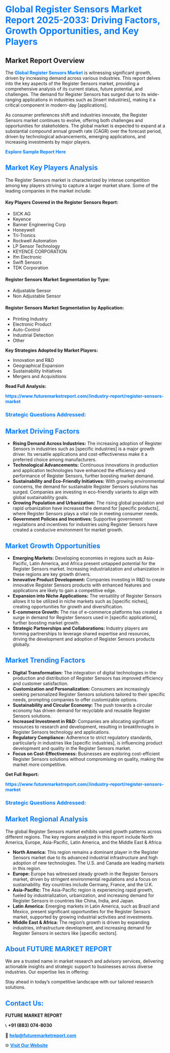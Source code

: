 <h1 style="color: #007BFF;">Global Register Sensors Market Report 2025-2033: Driving Factors, Growth Opportunities, and Key Players</h1>

<section id="overview">
<h2>Market Report Overview</h2>
<p>The <a href="https://www.futuremarketreport.com//industry-report/register-sensors-market" style="color: #007BFF; text-decoration: none;"><strong>Global Register Sensors Market</strong></a> is witnessing significant growth, driven by increasing demand across various industries. This report delves into the key aspects of the Register Sensors market, providing a comprehensive analysis of its current status, future potential, and challenges. The demand for Register Sensors has surged due to its wide-ranging applications in industries such as [insert industries], making it a critical component in modern-day [applications].</p>
<p>As consumer preferences shift and industries innovate, the Register Sensors market continues to evolve, offering both challenges and opportunities for stakeholders. The global market is expected to expand at a substantial compound annual growth rate (CAGR) over the forecast period, driven by technological advancements, emerging applications, and increasing investments by major players.</p>
</section>

<section id="overview">
<p><a href="https://www.futuremarketreport.com//request-sample/reportId=81968" style="color: #007BFF; text-decoration: none;"><strong>Explore Sample Report Here</strong></a></p>
</section>

<section id="key-players">
<h2 style="color: #007BFF;">Market Key Players Analysis</h2>
<p>The Register Sensors market is characterized by intense competition among key players striving to capture a larger market share. Some of the leading companies in the market include:</p>
<h4>Key Players Covered in the Register Sensors Report:</h4>
<ul><li>SICK AG</li><li>Keyence</li><li>Banner Engineering Corp</li><li>Honeywell</li><li>Tri-Tronics</li><li>Rockwell Automation</li><li>LP Sensor Technology</li><li>KEYENCE CORPORATION</li><li>Ifm Electronic</li><li>Swift Sensors</li><li>TDK Corporation</li></ul>
<h4>Register Sensors Market Segmentation by Type:</h4>
<ul><li>Adjustable Sensor</li><li>Non Adjustable Sensor</li></ul>

<h4>Register Sensors Market Segmentation by Application:</h4>
<ul><li>Printing Industry</li><li>Electronic Product</li><li>Auto-Control</li><li>Industrial Detection</li><li>Other</li></ul>
<p><strong>Key Strategies Adopted by Market Players:</strong></p>
<ul>
<li>Innovation and R&D</li>
<li>Geographical Expansion</li>
<li>Sustainability Initiatives</li>
<li>Mergers and Acquisitions</li>
</ul>
</section>

<section>
<p><strong>Read Full Analysis: </strong></p><a href="https://www.futuremarketreport.com//industry-report/register-sensors-market" style="color: #007BFF; text-decoration: none;"><strong>https://www.futuremarketreport.com//industry-report/register-sensors-market</strong></a>
<h3 style="color: #007BFF;">Strategic Questions Addressed:</h3>
</section>

<section id="driving-factors">
<h2 style="color: #007BFF;">Market Driving Factors</h2>
<ul>
<li><strong>Rising Demand Across Industries:</strong> The increasing adoption of Register Sensors in industries such as [specific industries] is a major growth driver. Its versatile applications and cost-effectiveness make it a preferred choice among manufacturers.</li>
<li><strong>Technological Advancements:</strong> Continuous innovations in production and application technologies have enhanced the efficiency and performance of Register Sensors, further boosting market demand.</li>
<li><strong>Sustainability and Eco-Friendly Initiatives:</strong> With growing environmental concerns, the demand for sustainable Register Sensors solutions has surged. Companies are investing in eco-friendly variants to align with global sustainability goals.</li>
<li><strong>Growing Population and Urbanization:</strong> The rising global population and rapid urbanization have increased the demand for [specific products], where Register Sensors plays a vital role in meeting consumer needs.</li>
<li><strong>Government Policies and Incentives:</strong> Supportive government regulations and incentives for industries using Register Sensors have created a conducive environment for market growth.</li>
</ul>
</section>

<section id="growth-opportunities">
<h2 style="color: #007BFF;">Market Growth Opportunities</h2>
<ul>
<li><strong>Emerging Markets:</strong> Developing economies in regions such as Asia-Pacific, Latin America, and Africa present untapped potential for the Register Sensors market. Increasing industrialization and urbanization in these regions are key growth drivers.</li>
<li><strong>Innovative Product Development:</strong> Companies investing in R&D to create innovative Register Sensors products with enhanced features and applications are likely to gain a competitive edge.</li>
<li><strong>Expansion into Niche Applications:</strong> The versatility of Register Sensors allows it to be utilized in niche markets such as [specific niches], creating opportunities for growth and diversification.</li>
<li><strong>E-commerce Growth:</strong> The rise of e-commerce platforms has created a surge in demand for Register Sensors used in [specific applications], further boosting market growth.</li>
<li><strong>Strategic Partnerships and Collaborations:</strong> Industry players are forming partnerships to leverage shared expertise and resources, driving the development and adoption of Register Sensors products globally.</li>
</ul>
</section>

<section id="trending-factors">
<h2 style="color: #007BFF;">Market Trending Factors</h2>
<ul>
<li><strong>Digital Transformation:</strong> The integration of digital technologies in the production and distribution of Register Sensors has improved efficiency and customer satisfaction.</li>
<li><strong>Customization and Personalization:</strong> Consumers are increasingly seeking personalized Register Sensors solutions tailored to their specific needs, prompting companies to offer customizable options.</li>
<li><strong>Sustainability and Circular Economy:</strong> The push towards a circular economy has driven demand for recyclable and reusable Register Sensors solutions.</li>
<li><strong>Increased Investment in R&D:</strong> Companies are allocating significant resources to research and development, resulting in breakthroughs in Register Sensors technology and applications.</li>
<li><strong>Regulatory Compliance:</strong> Adherence to strict regulatory standards, particularly in industries like [specific industries], is influencing product development and quality in the Register Sensors market.</li>
<li><strong>Focus on Cost-Effectiveness:</strong> Businesses are exploring cost-efficient Register Sensors solutions without compromising on quality, making the market more competitive.</li>
</ul>
</section>

<section>
<p><strong>Get Full Report: </strong></p><a href="https://www.futuremarketreport.com//industry-report/register-sensors-market" style="color: #007BFF; text-decoration: none;"><strong>https://www.futuremarketreport.com//industry-report/register-sensors-market</strong></a>
<h3 style="color: #007BFF;">Strategic Questions Addressed:</h3>
</section>


<section id="regional-analysis">
<h2 style="color: #007BFF;">Market Regional Analysis</h2>
<p>The global Register Sensors market exhibits varied growth patterns across different regions. The key regions analyzed in this report include North America, Europe, Asia-Pacific, Latin America, and the Middle East & Africa:</p>
<ul>
<li><strong>North America:</strong> This region remains a dominant player in the Register Sensors market due to its advanced industrial infrastructure and high adoption of new technologies. The U.S. and Canada are leading markets in this region.</li>
<li><strong>Europe:</strong> Europe has witnessed steady growth in the Register Sensors market, driven by stringent environmental regulations and a focus on sustainability. Key countries include Germany, France, and the U.K.</li>
<li><strong>Asia-Pacific:</strong> The Asia-Pacific region is experiencing rapid growth, fueled by industrialization, urbanization, and increasing demand for Register Sensors in countries like China, India, and Japan.</li>
<li><strong>Latin America:</strong> Emerging markets in Latin America, such as Brazil and Mexico, present significant opportunities for the Register Sensors market, supported by growing industrial activities and investments.</li>
<li><strong>Middle East & Africa:</strong> The region’s growth is driven by expanding industries, infrastructure development, and increasing demand for Register Sensors in sectors like [specific sectors].</li>
</ul>
</section>

<footer>
<h2 style="color: #007BFF;">About FUTURE MARKET REPORT</h2>
<p>We are a trusted name in market research and advisory services, delivering actionable insights and strategic support to businesses across diverse industries. Our expertise lies in offering:</p>

<p>Stay ahead in today’s competitive landscape with our tailored research solutions.</p>

<h2 style="color: #007BFF;">Contact Us:</h2>
<p><strong>FUTURE MARKET REPORT</strong></p>
<p>📞 <strong>+91 (883) 074-8030</strong></p>
<p>📧 <strong><a href="mailto:help@futuremarketreport.com" style="color: #007BFF;">help@futuremarketreport.com</a></strong></p>
<p>🌐 <strong><a href="https://www.futuremarketreport.com/" style="color: #007BFF;">Visit Our Website</a></strong></p>
</footer>